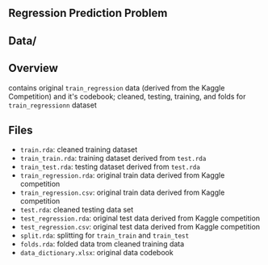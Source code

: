 ## Regression Prediction Problem
## Data/ 

## Overview 
contains original `train_regression` data (derived from the Kaggle Competition) and it's codebook; cleaned, testing, training, and folds for `train_regressionn` dataset

## Files 
- `train.rda`: cleaned training dataset 
- `train_train.rda`: training dataset derived from `test.rda`
- `train_test.rda`: testing dataset derived from `test.rda`
- `train_regression.rda`: original train data derived from Kaggle competition
- `train_regression.csv`: original train data derived from Kaggle competition
- `test.rda`: cleaned testing data set 
- `test_regression.rda`: original test data derived from Kaggle competition 
- `test_regression.csv`: original test data derived from Kaggle competition
- `split.rda`: splitting for `train_train` and `train_test`
- `folds.rda`: folded data trom cleaned training data 
- `data_dictionary.xlsx`: original data codebook 


